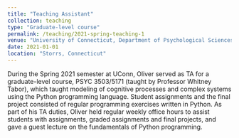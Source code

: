 ```yaml
---
title: "Teaching Assistant"
collection: teaching
type: "Graduate-level course"
permalink: /teaching/2021-spring-teaching-1
venue: "University of Connecticut, Department of Psychological Sciences"
date: 2021-01-01
location: "Storrs, Connecticut"
---
```


During the Spring 2021 semester at UConn, Oliver served as TA for a graduate-level course, PSYC 3503/5171 (taught by Professor Whitney Tabor), which taught modeling of cognitive processes and complex systems using the Python programming language. Student assignments and the final project consisted of regular programming exercises written in Python. 
As part of his TA duties, Oliver held regular weekly office hours to assist students with assignments, graded assignments and final projects, and gave a guest lecture on the fundamentals of Python programming.
